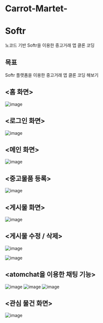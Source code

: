 # Carrot-Martet-

# Softr
 노코드 기반 Softr을 이용한 중고거래 앱 클론 코딩

**목표**
----
Softr 플랫폼을 이용한 중고거래 앱 클론 코딩 해보기

**<홈 화면>**
----
![image](https://github.com/hamzyda/Carrot-Market-/assets/106675227/c013b851-695c-4f21-91c0-c0516128464f)



**<로그인 화면>**
----
![image](https://github.com/hamzyda/Carrot-Market-/assets/106675227/98dcef52-c4a9-4d15-b6ca-28e717fba7e5)

**<메인 화면>**
----
![image](https://github.com/hamzyda/Carrot-Market-/assets/106675227/3c23822b-e57a-4e90-a7be-e9348737007b)


**<중고물품 등록>**
----
![image](https://github.com/hamzyda/Carrot-Market-/assets/106675227/49ceaf3f-54a5-4316-bdea-da06876cd281)


**<게시물 화면>**
----
![image](https://github.com/hamzyda/Carrot-Market-/assets/106675227/019e056b-fab3-41d3-a5a7-12055a02919b)


**<게시물 수정 / 삭제>**
----
![image](https://github.com/hamzyda/Carrot-Martet-/assets/106675227/36075bdf-e8a2-4bf0-9a50-9f4d53f4a083)

![image](https://github.com/hamzyda/Carrot-Martet-/assets/106675227/c7f1011b-be65-4163-acdf-328f88957548)

**<atomchat을 이용한 채팅 기능>**
----
![image](https://github.com/hamzyda/Carrot-Market-/assets/106675227/7d755212-8935-49c3-8d52-5679ef86468a)
![image](https://github.com/hamzyda/Carrot-Martet-/assets/106675227/7f1e1c3d-4baf-49e9-ab91-d11379b3c0a9)
![image](https://github.com/hamzyda/Carrot-Martet-/assets/106675227/7984a3dc-79a4-422d-8d01-58ca31593c40)

**<관심 물건 화면>**
----
![image](https://github.com/hamzyda/Carrot-Market-/assets/106675227/94cc2994-be9f-4a1a-a0d7-5e8b4835b56d)

